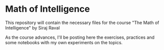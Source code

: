# Math of Intelligence

This repository will contain the necessary files for the course "The Math of Intelligence" by Siraj Raval

As the course advances, I'll be posting here the exercises, practices and some notebooks with my own experiments on the topics.
